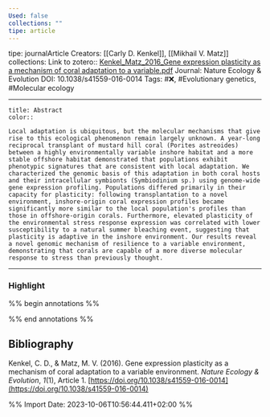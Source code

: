 ```yaml
---
Used: false
collections: ""
tipe: article
---
```

tipe: journalArticle
Creators: [[Carly D. Kenkel]], [[Mikhail V. Matz]]
collections: 
Link to zotero:: [Kenkel_Matz_2016_Gene expression plasticity as a mechanism of coral adaptation to a variable.pdf](zotero://select/library/items/WZVJBVL2)
Journal: Nature Ecology & Evolution
DOI: 10.1038/s41559-016-0014
Tags: #❌, #Evolutionary genetics, #Molecular ecology

---
```ad-note
title: Abstract
color:: 

Local adaptation is ubiquitous, but the molecular mechanisms that give rise to this ecological phenomenon remain largely unknown. A year-long reciprocal transplant of mustard hill coral (Porites astreoides) between a highly environmentally variable inshore habitat and a more stable offshore habitat demonstrated that populations exhibit phenotypic signatures that are consistent with local adaptation. We characterized the genomic basis of this adaptation in both coral hosts and their intracellular symbionts (Symbiodinium sp.) using genome-wide gene expression profiling. Populations differed primarily in their capacity for plasticity: following transplantation to a novel environment, inshore-origin coral expression profiles became significantly more similar to the local population's profiles than those in offshore-origin corals. Furthermore, elevated plasticity of the environmental stress response expression was correlated with lower susceptibility to a natural summer bleaching event, suggesting that plasticity is adaptive in the inshore environment. Our results reveal a novel genomic mechanism of resilience to a variable environment, demonstrating that corals are capable of a more diverse molecular response to stress than previously thought.

```

---
### Highlight

%% begin annotations %%

%% end annotations %%

## Bibliography

Kenkel, C. D., & Matz, M. V. (2016). Gene expression plasticity as a mechanism of coral adaptation to a variable environment. _Nature Ecology & Evolution_, _1_(1), Article 1. [https://doi.org/10.1038/s41559-016-0014](https://doi.org/10.1038/s41559-016-0014)

%% Import Date: 2023-10-06T10:56:44.411+02:00 %%
